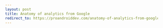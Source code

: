 ```yaml
---
layout: post
title: Anatomy of analytics from Google
redirect_to: https://proandroiddev.com/anatomy-of-analytics-from-google-e107fff107ab
---
```


